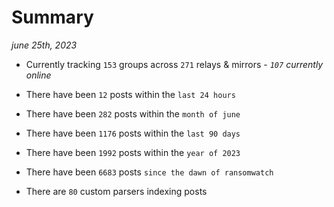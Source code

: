 
# Summary
_june 25th, 2023_

- Currently tracking `153` groups across `271` relays & mirrors - _`107` currently online_

- There have been `12` posts within the `last 24 hours`

- There have been `282` posts within the `month of june`

- There have been `1176` posts within the `last 90 days`

- There have been `1992` posts within the `year of 2023`

- There have been `6683` posts `since the dawn of ransomwatch`

- There are `80` custom parsers indexing posts
